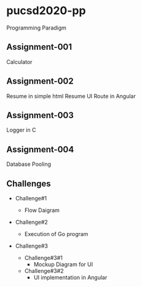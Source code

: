# pucsd2020-pp
Programming Paradigm

## Assignment-001
Calculator

## Assignment-002
Resume in simple html
Resume UI Route in Angular

## Assignment-003
Logger in C

## Assignment-004
Database Pooling

## Challenges
  * Challenge#1
    * Flow Daigram

  * Challenge#2
    * Execution of Go program
    
  * Challenge#3
    * Challenge#3#1
      * Mockup Diagram for UI
    * Challenge#3#2
      * UI implementation in Angular
